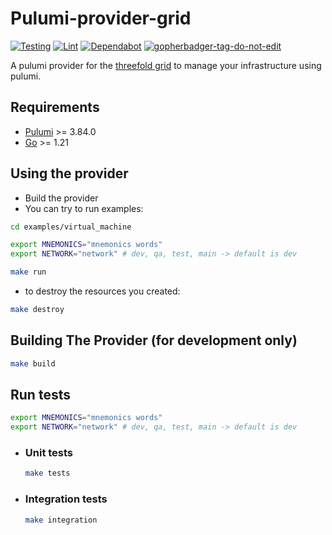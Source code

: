 # Pulumi-provider-grid

[![Testing](https://github.com/threefoldtech/pulumi-provider-grid/actions/workflows/test.yaml/badge.svg?branch=development)](https://github.com/threefoldtech/pulumi-provider-grid/actions/workflows/test.yaml) [![Lint](https://github.com/threefoldtech/pulumi-provider-grid/actions/workflows/lint.yaml/badge.svg?branch=development)](https://github.com/threefoldtech/pulumi-provider-grid/actions/workflows/lint.yaml) [![Dependabot](https://badgen.net/badge/Dependabot/enabled/green?icon=dependabot)](https://dependabot.com/) <a href='https://github.com/jpoles1/gopherbadger' target='_blank'>![gopherbadger-tag-do-not-edit](https://img.shields.io/badge/Go%20Coverage-0%25-brightgreen.svg?longCache=true&style=flat)</a>

A pulumi provider for the [threefold grid](https://threefold.io) to manage your infrastructure using pulumi.

## Requirements

- [Pulumi](https://www.pulumi.com/docs/install/) >= 3.84.0
- [Go](https://golang.org/doc/install) >= 1.21

## Using the provider

- Build the provider
- You can try to run examples:

```bash
cd examples/virtual_machine

export MNEMONICS="mnemonics words"
export NETWORK="network" # dev, qa, test, main -> default is dev

make run
```

- to destroy the resources you created:

```bash
make destroy
```

## Building The Provider (for development only)

```bash
make build
```

## Run tests

```bash
export MNEMONICS="mnemonics words"
export NETWORK="network" # dev, qa, test, main -> default is dev
```

- ### Unit tests

  ```bash
  make tests
  ```

- ### Integration tests

  ```bash
  make integration
  ```
